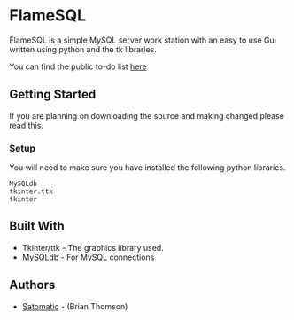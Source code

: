 # FlameSQL

FlameSQL is a simple MySQL server work station with an easy to use Gui written using python and the
tk libraries.

You can find the public to-do list [here](https://www.notion.so/satomatic/e85d8723b86f4e4b906ee11da2a0c1d6?v=22c93e8c2d7b4216b9a0ea3fa021410a)

## Getting Started

If you are planning on downloading the source and making changed please read this.

### Setup

You will need to make sure you have installed the following python libraries.

```
MySQLdb
tkinter.ttk
tkinter
```

## Built With

* Tkinter/ttk - The graphics library used.
* MySQLdb - For MySQL connections

## Authors

* [Satomatic](http://www.github.com/Satomatic) - (Brian Thomson)

